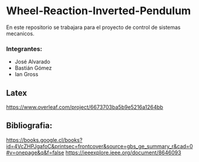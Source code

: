 # Wheel-Reaction-Inverted-Pendulum
En este repositorio se trabajara para el proyecto de control de sistemas mecanicos.

### Integrantes:
- José Alvarado
- Bastián Gómez
- Ian Gross

## Latex
https://www.overleaf.com/project/6673703ba5b9e5216a1264bb

## Bibliografia:
https://books.google.cl/books?id=4VcZHPJgafoC&printsec=frontcover&source=gbs_ge_summary_r&cad=0#v=onepage&q&f=false
https://ieeexplore.ieee.org/document/8646093